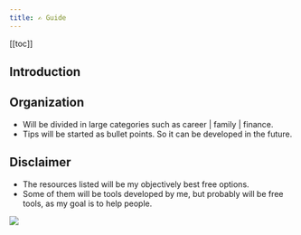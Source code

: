 ```yaml
---
title: ✍️ Guide
---
```




[[toc]]

## Introduction


## Organization

- Will be divided in large categories such as career | family | finance. 
- Tips will be started as bullet points. So it can be developed in the future.

## Disclaimer

- The resources listed will be my objectively best free options.
- Some of them will be tools developed by me, but probably will be free tools, as my goal is to help people.

![](https://media.giphy.com/media/XD9o33QG9BoMis7iM4/giphy.gif)









